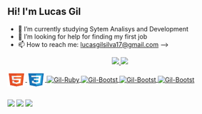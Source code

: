 ## Hi! I'm Lucas Gil

- 🌱 I’m currently studying Sytem Analisys and Development 
- 🤔 I’m looking for help for finding my first job
- 📫 How to reach me: lucasgilsilva17@gmail.com
-->
<div align="center">
    <a href="https://github.com/LucasGill">
    <img height="180em" src="https://github-readme-streak-stats.herokuapp.com/?user=LucasGill&theme=dark"/>
    <img height="180em" src="https://github-readme-stats.vercel.app/api/top-langs/?username=LucasGill&theme=dark"/>
   </div>
  
  <div style="display: inline_block"><br>
  <img align="center" alt="Gil-HTML" height="30" width="40" src="https://raw.githubusercontent.com/devicons/devicon/master/icons/html5/html5-original.svg">
  <img align="center" alt="Gil-CSS" height="30" width="40" src="https://raw.githubusercontent.com/devicons/devicon/master/icons/css3/css3-original.svg">
  <img align="center" alt="Gil-Ruby" height="30" width="40" src="https://cdn.jsdelivr.net/gh/devicons/devicon/icons/ruby/ruby-plain.svg">
  <img align="center" alt="Gil-Bootst" height="30" width="40"src="https://cdn.jsdelivr.net/gh/devicons/devicon/icons/bootstrap/bootstrap-plain.svg" />
  <img align="center" alt="Gil-Bootst" height="30" width="40" src="https://cdn.jsdelivr.net/gh/devicons/devicon/icons/php/php-plain.svg" />
  <img align="center" alt="Gil-Bootst" height="30" width="40" src="https://cdn.jsdelivr.net/gh/devicons/devicon/icons/python/python-original.svg" />
          
  </div>
  
  ##
  <div>
  <a target="_blank" href="https://www.instagram.com/lucas.gilzin/" target="_blank"><img src="https://img.shields.io/badge/-Instagram-%23E4405F?style=for-the-badge&logo=instagram&logoColor=white"></a>
  <a target="_blank" href = "mailto:lucasgilsilva17@gmail.com"><img src="https://img.shields.io/badge/-Gmail-%23333?style=for-the-badge&logo=gmail&logoColor=white"></a>
  <a target="_blank" href="https://www.linkedin.com/in/gil1" target="_blank"><img src="https://img.shields.io/badge/-LinkedIn-%230077B5?style=for-the-badge&logo=linkedin&logoColor=white"></a> 
  </div>
